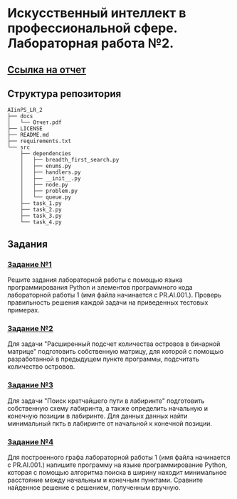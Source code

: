 # Искусственный интеллект в профессиональной сфере. Лабораторная работа №2.

## [Ссылка на отчет](docs/Отчет.pdf)

## Структура репозитория

```
AIinPS_LR_2
├── docs
│   └── Отчет.pdf
├── LICENSE
├── README.md
├── requirements.txt
└── src
    ├── dependencies
    │   ├── breadth_first_search.py
    │   ├── enums.py
    │   ├── handlers.py
    │   ├── __init__.py
    │   ├── node.py
    │   ├── problem.py
    │   └── queue.py
    ├── task_1.py
    ├── task_2.py
    ├── task_3.py
    └── task_4.py
```

## Задания

### [Задание №1](src/task_1.py)

Решите задания лабораторной работы с помощью языка программирования Python и элементов программного кода лабораторной работы 1 (имя файла начинается с PR.AI.001.). Проверь правильность решения каждой задачи на приведенных тестовых примерах.

### [Задание №2](src/task_2.py)

Для задачи "Расширенный подсчет количества островов в бинарной матрице" подготовить собственную матрицу, для которой с помощью разработанной в предыдущем пункте программы, подсчитать количество островов.

### [Задание №3](src/task_3.py)

Для задачи "Поиск кратчайшего пути в лабиринте" подготовить собственную схему лабиринта, а также определить начальную и конечную позиции в лабиринте. Для данных данных найти минимальный пкть в лабиринте от начальной к конечной позиции.

### [Задание №4](src/task_4.py)

Для построенного графа лабораторной работы 1 (имя файла начинается с PR.AI.001.) напишите программу на языке программирование Python, которая с помощью алгоритма поиска в ширину находит минимальное расстояние между начальным и конечным пунктами. Сравните найденное решение с решением, полученным вручную.
